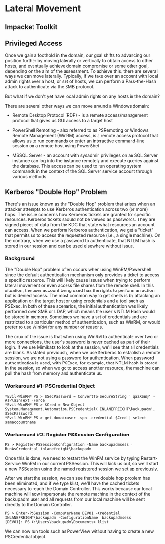 # Lateral Movement
## Impacket Toolkit




## Privileged Access
Once we gain a foothold in the domain, our goal shifts to advancing our position further by moving laterally or vertically to obtain access to other hosts, and eventually achieve domain compromise or some other goal, depending on the aim of the assessment. To achieve this, there are several ways we can move laterally. Typically, if we take over an account with local admin rights over a host, or set of hosts, we can perform a Pass-the-Hash attack to authenticate via the SMB protocol.

But what if we don't yet have local admin rights on any hosts in the domain?

There are several other ways we can move around a Windows domain:

- Remote Desktop Protocol (RDP) - is a remote access/management protocol that gives us GUI access to a target host

- PowerShell Remoting - also referred to as PSRemoting or Windows Remote Management (WinRM) access, is a remote access protocol that allows us to run commands or enter an interactive command-line session on a remote host using PowerShell

- MSSQL Server - an account with sysadmin privileges on an SQL Server instance can log into the instance remotely and execute queries against the database. This access can be used to run operating system commands in the context of the SQL Server service account through various methods







## Kerberos "Double Hop" Problem
There's an issue known as the "Double Hop" problem that arises when an attacker attempts to use Kerberos authentication across two (or more) hops. The issue concerns how Kerberos tickets are granted for specific resources. Kerberos tickets should not be viewed as passwords. They are signed pieces of data from the KDC that state what resources an account can access. When we perform Kerberos authentication, we get a "ticket" that permits us to access the requested resource (i.e., a single machine). On the contrary, when we use a password to authenticate, that NTLM hash is stored in our session and can be used elsewhere without issue.

### Background
The "Double Hop" problem often occurs when using WinRM/Powershell since the default authentication mechanism only provides a ticket to access a specific resource. This will likely cause issues when trying to perform lateral movement or even access file shares from the remote shell. In this situation, the user account being used has the rights to perform an action but is denied access. The most common way to get shells is by attacking an application on the target host or using credentials and a tool such as PSExec. In both of these scenarios, the initial authentication was likely performed over SMB or LDAP, which means the user's NTLM Hash would be stored in memory. Sometimes we have a set of credentials and are restricted to a particular method of authentication, such as WinRM, or would prefer to use WinRM for any number of reasons.

The crux of the issue is that when using WinRM to authenticate over two or more connections, the user's password is never cached as part of their login. If we use Mimikatz to look at the session, we'll see that all credentials are blank. As stated previously, when we use Kerberos to establish a remote session, we are not using a password for authentication. When password authentication is used, with PSExec, for example, that NTLM hash is stored in the session, so when we go to access another resource, the machine can pull the hash from memory and authenticate us.

### Workaround #1: PSCredential Object
```
*Evil-WinRM* PS > $SecPassword = ConvertTo-SecureString '!qazXSW@' -AsPlainText -Force
*Evil-WinRM* PS > $Cred = New-Object System.Management.Automation.PSCredential('INLANEFREIGHT\backupadm', $SecPassword)
*Evil-WinRM* PS > get-domainuser -spn -credential $Cred | select samaccountname
```

### Workaround #2: Register PSSession Configuration
```
PS > Register-PSSessionConfiguration -Name backupadmsess -RunAsCredential inlanefreight\backupadm
```

Once this is done, we need to restart the WinRM service by typing Restart-Service WinRM in our current PSSession. This will kick us out, so we'll start a new PSSession using the named registered session we set up previously.

After we start the session, we can see that the double hop problem has been eliminated, and if we type klist, we'll have the cached tickets necessary to reach the Domain Controller. This works because our local machine will now impersonate the remote machine in the context of the backupadm user and all requests from our local machine will be sent directly to the Domain Controller.

```
PS > Enter-PSSession -ComputerName DEV01 -Credential INLANEFREIGHT\backupadm -ConfigurationName  backupadmsess
[DEV01]: PS C:\Users\backupadm\Documents> klist
```

We can now run tools such as PowerView without having to create a new PSCredential object.